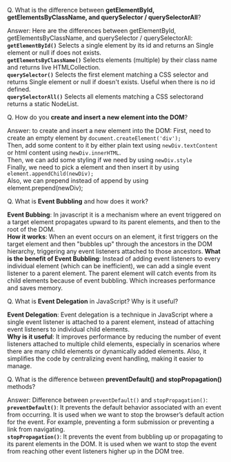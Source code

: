 Q. What is the difference between **getElementById, getElementsByClassName, and querySelector / querySelectorAll**?  

Answer: Here are the differences between getElementById, getElementsByClassName, and querySelector / querySelectorAll:  
**`getElementById()`** Selects a single element by its id and returns an Single element or null if does not exists.  
**`getElementsByClassName()`**	Selects elements (multiple) by their class name and returns live HTMLCollection.  
**`querySelector()`**	Selects the first element matching a CSS selector and returns	Single element or null if doesn't exists. Useful when there is no id defined.  
**`querySelectorAll()`**	Selects all elements matching a CSS selectorand returns a static NodeList.  

Q. How do you **create and insert a new element into the DOM**?  

Answer: to create and insert a new element into the DOM:
First, need to create an empty element by `document.createElement('div');`  
Then, add some content to it by either plain text using `newDiv.textContent` or html content using n`ewDiv.innerHTML`.  
Then, we can add some styling if we need by using `newDiv.style`  
Finally, we need to pick a element and then insert it by using `element.appendChild(newDiv);`  
Also, we can prepend instead of append by using element.prepend(newDiv);  

Q. What is **Event Bubbling** and how does it work?  

**Event Bubbing**: In javascript it is a mechanism where an event triggered on a target element propagates upward to its parent elements, and then to the root of the DOM.  
**How it works**: When an event occurs on an element, it first triggers on the target element and then "bubbles up" through the ancestors in the DOM hierarchy, triggering any event listeners attached to those ancestors.
**What is the benefit of Event Bubbling**: Instead of adding event listeners to every individual element (which can be inefficient), we can add a single event listener to a parent element. The parent element will catch events from its child elements because of event bubbling. Which increases performance and saves memory.

Q. What is **Event Delegation** in JavaScript? Why is it useful?  

**Event Delegation**: Event delegation is a technique in JavaScript where a single event listener is attached to a parent element, instead of attaching event listeners to individual child elements.  
**Why is it useful**: It improves performance by reducing the number of event listeners attached to multiple child elements, especially in scenarios where there are many child elements or dynamically added elements. Also, it simplifies the code by centralizing event handling, making it easier to manage.

Q. What is the difference between **preventDefault() and stopPropagation()** methods?  

Answer: Difference between `preventDefault()` and `stopPropagation()`:  
**`preventDefault()`**: It prevents the default behavior associated with an event from occurring. It is used when we want to stop the browser’s default action for the event. For example, preventing a form submission or preventing a link from navigating.  
**`stopPropagation()`**: It prevents the event from bubbling up or propagating to its parent elements in the DOM. It is used when we want to stop the event from reaching other event listeners higher up in the DOM tree.
